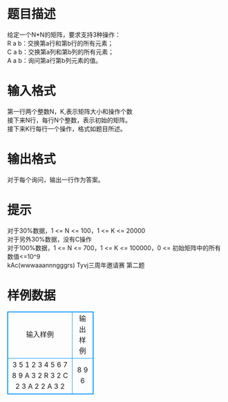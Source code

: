 # 

 
 # 题目描述 
给定一个N*N的矩阵，要求支持3种操作：<br>R&nbsp;a&nbsp;b：交换第a行和第b行的所有元素；<br>C&nbsp;a&nbsp;b：交换第a列和第b列的所有元素；<br>A&nbsp;a&nbsp;b：询问第a行第b列元素的值。<br> 

 
 # 输入格式 
第一行两个整数N，K,表示矩阵大小和操作个数<br>接下来N行，每行N个整数，表示初始的矩阵。<br>接下来K行每行一个操作，格式如题目所述。<br> 

 
 # 输出格式 
对于每个询问，输出一行作为答案。<br> 

 
 # 提示 
对于30%数据，1&nbsp;&lt;=&nbsp;N&nbsp;&lt;=&nbsp;100，1&nbsp;&lt;=&nbsp;K&nbsp;&lt;=&nbsp;20000<br>对于另外30%数据，没有C操作<br>对于100%数据，1&nbsp;&lt;=&nbsp;N&nbsp;&lt;=&nbsp;700，1&nbsp;&lt;=&nbsp;K&nbsp;&lt;=&nbsp;100000，0&nbsp;&lt;=&nbsp;初始矩阵中的所有数值&lt;=10^9<br>kAc(wwwaaannngggrs)&nbsp;Tyvj三周年邀请赛&nbsp;第二题<br> 
# 样例数据
<style>
        table,table tr th, table tr td { border:1px solid #0094ff; }
        table { width: 200px; min-height: 25px; line-height: 25px; text-align: center; border-collapse: collapse;}   
    </style>
<table>
	<tr>
		<td>输入样例</td>
		<td>输出样例</td>
	</tr>
<tr><td>3 5
1 2 3
4 5 6
7 8 9
A 3 2
R 3 2
C 2 3
A 2 2
A 3 2
</td><td>8
9
6
</td></tr></table>
